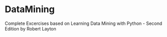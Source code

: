 # DataMining
 Complete Excercises based on Learning Data Mining with Python - Second Edition by Robert Layton
